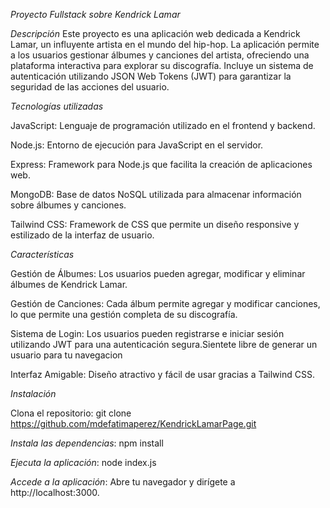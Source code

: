 *Proyecto Fullstack sobre Kendrick Lamar*

*Descripción*
Este proyecto es una aplicación web dedicada a Kendrick Lamar, un influyente artista en el mundo del hip-hop. La aplicación permite a los usuarios gestionar álbumes y canciones del artista, ofreciendo una plataforma interactiva para explorar su discografía. Incluye un sistema de autenticación utilizando JSON Web Tokens (JWT) para garantizar la seguridad de las acciones del usuario.

*Tecnologías utilizadas*

JavaScript: Lenguaje de programación utilizado en el frontend y backend.

Node.js: Entorno de ejecución para JavaScript en el servidor.

Express: Framework para Node.js que facilita la creación de aplicaciones web.

MongoDB: Base de datos NoSQL utilizada para almacenar información sobre álbumes y canciones.

Tailwind CSS: Framework de CSS que permite un diseño responsive y estilizado de la interfaz de usuario.

*Características*

Gestión de Álbumes: Los usuarios pueden agregar, modificar y eliminar álbumes de Kendrick Lamar.

Gestión de Canciones: Cada álbum permite agregar y modificar canciones, lo que permite una gestión completa de su discografía.

Sistema de Login: Los usuarios pueden registrarse e iniciar sesión utilizando JWT para una autenticación segura.Sientete libre de generar un usuario para tu navegacion

Interfaz Amigable: Diseño atractivo y fácil de usar gracias a Tailwind CSS.

*Instalación*

Clona el repositorio:
git clone https://github.com/mdefatimaperez/KendrickLamarPage.git

*Instala las dependencias*:
npm install

*Ejecuta la aplicación*:
node index.js

*Accede a la aplicación*:
Abre tu navegador y dirígete a http://localhost:3000.
